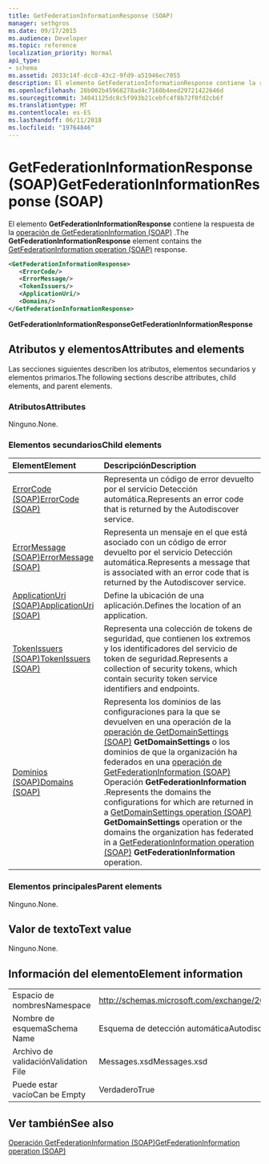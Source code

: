 ```yaml
---
title: GetFederationInformationResponse (SOAP)
manager: sethgros
ms.date: 09/17/2015
ms.audience: Developer
ms.topic: reference
localization_priority: Normal
api_type:
- schema
ms.assetid: 2033c14f-dcc8-43c2-9fd9-a51946ec7055
description: El elemento GetFederationInformationResponse contiene la respuesta de la operación (SOAP) GetFederationInformation.
ms.openlocfilehash: 28b002b45968278ad4c7160b4eed29721422646d
ms.sourcegitcommit: 34041125dc8c5f993b21cebfc4f8b72f0fd2cb6f
ms.translationtype: MT
ms.contentlocale: es-ES
ms.lasthandoff: 06/11/2018
ms.locfileid: "19764846"
---
```

# <a name="getfederationinformationresponse-soap"></a><span data-ttu-id="223bc-103">GetFederationInformationResponse (SOAP)</span><span class="sxs-lookup"><span data-stu-id="223bc-103">GetFederationInformationResponse (SOAP)</span></span>

<span data-ttu-id="223bc-104">El elemento **GetFederationInformationResponse** contiene la respuesta de la [operación de GetFederationInformation (SOAP)](getfederationinformation-operation-soap.md) .</span><span class="sxs-lookup"><span data-stu-id="223bc-104">The **GetFederationInformationResponse** element contains the [GetFederationInformation operation (SOAP)](getfederationinformation-operation-soap.md) response.</span></span> 
  
```XML
<GetFederationInformationResponse>
   <ErrorCode/>
   <ErrorMessage/>
   <TokenIssuers/>
   <ApplicationUri/>
   <Domains/>
</GetFederationInformationResponse>
```

 <span data-ttu-id="223bc-105">**GetFederationInformationResponse**</span><span class="sxs-lookup"><span data-stu-id="223bc-105">**GetFederationInformationResponse**</span></span>
## <a name="attributes-and-elements"></a><span data-ttu-id="223bc-106">Atributos y elementos</span><span class="sxs-lookup"><span data-stu-id="223bc-106">Attributes and elements</span></span>

<span data-ttu-id="223bc-107">Las secciones siguientes describen los atributos, elementos secundarios y elementos primarios.</span><span class="sxs-lookup"><span data-stu-id="223bc-107">The following sections describe attributes, child elements, and parent elements.</span></span>
  
### <a name="attributes"></a><span data-ttu-id="223bc-108">Atributos</span><span class="sxs-lookup"><span data-stu-id="223bc-108">Attributes</span></span>

<span data-ttu-id="223bc-109">Ninguno.</span><span class="sxs-lookup"><span data-stu-id="223bc-109">None.</span></span>
  
### <a name="child-elements"></a><span data-ttu-id="223bc-110">Elementos secundarios</span><span class="sxs-lookup"><span data-stu-id="223bc-110">Child elements</span></span>

|<span data-ttu-id="223bc-111">**Element**</span><span class="sxs-lookup"><span data-stu-id="223bc-111">**Element**</span></span>|<span data-ttu-id="223bc-112">**Descripción**</span><span class="sxs-lookup"><span data-stu-id="223bc-112">**Description**</span></span>|
|:-----|:-----|
|[<span data-ttu-id="223bc-113">ErrorCode (SOAP)</span><span class="sxs-lookup"><span data-stu-id="223bc-113">ErrorCode (SOAP)</span></span>](errorcode-soap.md) <br/> |<span data-ttu-id="223bc-114">Representa un código de error devuelto por el servicio Detección automática.</span><span class="sxs-lookup"><span data-stu-id="223bc-114">Represents an error code that is returned by the Autodiscover service.</span></span>  <br/> |
|[<span data-ttu-id="223bc-115">ErrorMessage (SOAP)</span><span class="sxs-lookup"><span data-stu-id="223bc-115">ErrorMessage (SOAP)</span></span>](errormessage-soap.md) <br/> |<span data-ttu-id="223bc-116">Representa un mensaje en el que está asociado con un código de error devuelto por el servicio Detección automática.</span><span class="sxs-lookup"><span data-stu-id="223bc-116">Represents a message that is associated with an error code that is returned by the Autodiscover service.</span></span>  <br/> |
|[<span data-ttu-id="223bc-117">ApplicationUri (SOAP)</span><span class="sxs-lookup"><span data-stu-id="223bc-117">ApplicationUri (SOAP)</span></span>](applicationuri-soap.md) <br/> |<span data-ttu-id="223bc-118">Define la ubicación de una aplicación.</span><span class="sxs-lookup"><span data-stu-id="223bc-118">Defines the location of an application.</span></span>  <br/> |
|[<span data-ttu-id="223bc-119">TokenIssuers (SOAP)</span><span class="sxs-lookup"><span data-stu-id="223bc-119">TokenIssuers (SOAP)</span></span>](tokenissuers-soap.md) <br/> |<span data-ttu-id="223bc-120">Representa una colección de tokens de seguridad, que contienen los extremos y los identificadores del servicio de token de seguridad.</span><span class="sxs-lookup"><span data-stu-id="223bc-120">Represents a collection of security tokens, which contain security token service identifiers and endpoints.</span></span>  <br/> |
|[<span data-ttu-id="223bc-121">Dominios (SOAP)</span><span class="sxs-lookup"><span data-stu-id="223bc-121">Domains (SOAP)</span></span>](domains-soap.md) <br/> |<span data-ttu-id="223bc-122">Representa los dominios de las configuraciones para la que se devuelven en una operación de la [operación de GetDomainSettings (SOAP)](getdomainsettings-operation-soap.md) **GetDomainSettings** o los dominios de que la organización ha federados en una [operación de GetFederationInformation (SOAP)](getfederationinformation-operation-soap.md) Operación **GetFederationInformation** .</span><span class="sxs-lookup"><span data-stu-id="223bc-122">Represents the domains the configurations for which are returned in a [GetDomainSettings operation (SOAP)](getdomainsettings-operation-soap.md) **GetDomainSettings** operation or the domains the organization has federated in a [GetFederationInformation operation (SOAP)](getfederationinformation-operation-soap.md) **GetFederationInformation** operation.</span></span>  <br/> |
   
### <a name="parent-elements"></a><span data-ttu-id="223bc-123">Elementos principales</span><span class="sxs-lookup"><span data-stu-id="223bc-123">Parent elements</span></span>

<span data-ttu-id="223bc-124">Ninguno.</span><span class="sxs-lookup"><span data-stu-id="223bc-124">None.</span></span>
  
## <a name="text-value"></a><span data-ttu-id="223bc-125">Valor de texto</span><span class="sxs-lookup"><span data-stu-id="223bc-125">Text value</span></span>

<span data-ttu-id="223bc-126">Ninguno.</span><span class="sxs-lookup"><span data-stu-id="223bc-126">None.</span></span>
  
## <a name="element-information"></a><span data-ttu-id="223bc-127">Información del elemento</span><span class="sxs-lookup"><span data-stu-id="223bc-127">Element information</span></span>

|||
|:-----|:-----|
|<span data-ttu-id="223bc-128">Espacio de nombres</span><span class="sxs-lookup"><span data-stu-id="223bc-128">Namespace</span></span>  <br/> |http://schemas.microsoft.com/exchange/2010/Autodiscover  <br/> |
|<span data-ttu-id="223bc-129">Nombre de esquema</span><span class="sxs-lookup"><span data-stu-id="223bc-129">Schema Name</span></span>  <br/> |<span data-ttu-id="223bc-130">Esquema de detección automática</span><span class="sxs-lookup"><span data-stu-id="223bc-130">Autodiscover schema</span></span>  <br/> |
|<span data-ttu-id="223bc-131">Archivo de validación</span><span class="sxs-lookup"><span data-stu-id="223bc-131">Validation File</span></span>  <br/> |<span data-ttu-id="223bc-132">Messages.xsd</span><span class="sxs-lookup"><span data-stu-id="223bc-132">Messages.xsd</span></span>  <br/> |
|<span data-ttu-id="223bc-133">Puede estar vacío</span><span class="sxs-lookup"><span data-stu-id="223bc-133">Can be Empty</span></span>  <br/> |<span data-ttu-id="223bc-134">Verdadero</span><span class="sxs-lookup"><span data-stu-id="223bc-134">True</span></span>  <br/> |
   
## <a name="see-also"></a><span data-ttu-id="223bc-135">Ver también</span><span class="sxs-lookup"><span data-stu-id="223bc-135">See also</span></span>



[<span data-ttu-id="223bc-136">Operación GetFederationInformation (SOAP)</span><span class="sxs-lookup"><span data-stu-id="223bc-136">GetFederationInformation operation (SOAP)</span></span>](getfederationinformation-operation-soap.md)

